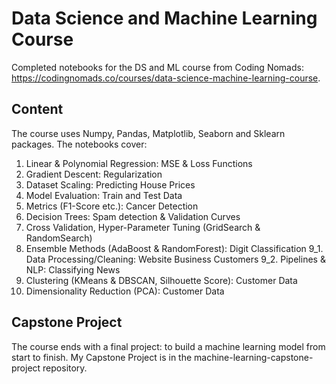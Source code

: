 # Data Science and Machine Learning Course

Completed notebooks for the DS and ML course from Coding Nomads: https://codingnomads.co/courses/data-science-machine-learning-course.

## Content

The course uses Numpy, Pandas, Matplotlib, Seaborn and Sklearn packages. The notebooks cover:

1. Linear & Polynomial Regression: MSE & Loss Functions
2. Gradient Descent: Regularization
3. Dataset Scaling: Predicting House Prices
4. Model Evaluation: Train and Test Data
5. Metrics (F1-Score etc.): Cancer Detection
6. Decision Trees: Spam detection & Validation Curves
7. Cross Validation, Hyper-Parameter Tuning (GridSearch & RandomSearch)
8. Ensemble Methods (AdaBoost & RandomForest): Digit Classification
9_1. Data Processing/Cleaning: Website Business Customers
9_2. Pipelines & NLP: Classifying News
11. Clustering (KMeans & DBSCAN, Silhouette Score): Customer Data
12. Dimensionality Reduction (PCA): Customer Data

## Capstone Project

The course ends with a final project: to build a machine learning model from start to finish. My Capstone Project is in the machine-learning-capstone-project repository.